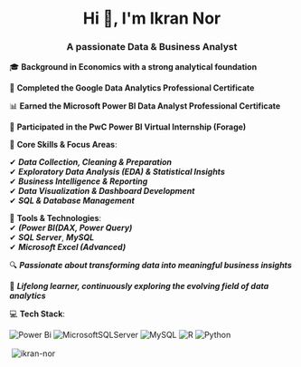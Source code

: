 <h1 align="center">Hi 👋, I'm Ikran Nor</h1>
<h3 align="center">A passionate Data & Business Analyst</h3>

🎓 **Background in Economics with a strong analytical foundation**

 📘 **Completed the Google Data Analytics Professional Certificate**

 📊 **Earned the Microsoft Power BI Data Analyst Professional Certificate**

 💼 **Participated in the PwC Power BI Virtual Internship (Forage)**

🔹 **Core Skills & Focus Areas**: 

  ✔ ***Data Collection, Cleaning & Preparation***    
  ✔ ***Exploratory Data Analysis (EDA) & Statistical Insights***     
  ✔ ***Business Intelligence & Reporting***     
  ✔ ***Data Visualization & Dashboard Development***      
  ✔ ***SQL & Database Management***

🧰 **Tools & Technologies**:  
✔ ***(Power BI(DAX, Power Query)***  
 ✔ ***SQL Server***,  ***MySQL***  
 ✔ ***Microsoft Excel (Advanced)***  

🔍 ***Passionate about transforming data into meaningful business insights***

🌱 ***Lifelong learner, continuously exploring the evolving field of data analytics***


💻 **Tech Stack**:  

![Power Bi](https://img.shields.io/badge/power_bi-F2C811?style=for-the-badge&logo=powerbi&logoColor=black) ![MicrosoftSQLServer](https://img.shields.io/badge/Microsoft%20SQL%20Server-CC2927?style=for-the-badge&logo=microsoft%20sql%20server&logoColor=white) ![MySQL](https://img.shields.io/badge/mysql-4479A1.svg?style=for-the-badge&logo=mysql&logoColor=white) ![R](https://img.shields.io/badge/r-%23276DC3.svg?style=for-the-badge&logo=r&logoColor=white) ![Python](https://img.shields.io/badge/python-3670A0?style=for-the-badge&logo=python&logoColor=ffdd54)


<p>&nbsp;<img align="center" src="https://github-readme-stats.vercel.app/api?username=ikran-nor&show_icons=true&locale=en" alt="ikran-nor" /></p>
